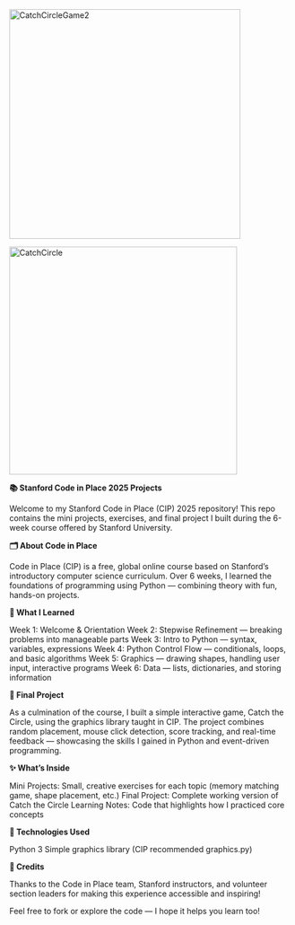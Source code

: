 <img width="412" height="409" alt="CatchCircleGame2" src="https://github.com/user-attachments/assets/a7adf033-c3a2-4285-97d7-7560b85014ce" />

>>>>>>>>>>>>>>>>>>>>>>>>>>>>>>>>>>>>>>>>>>>>>>>>>>>>>>>>>>>>>>>>>>>>>>>>>>>>>>>>>>>>>>>
<img width="406" height="406" alt="CatchCircle" src="https://github.com/user-attachments/assets/7e5ea877-6179-4704-b8eb-3ee345d59a78" />


**📚 Stanford Code in Place 2025 Projects**

Welcome to my Stanford Code in Place (CIP) 2025 repository!
This repo contains the mini projects, exercises, and final project I built during the 6-week course offered by Stanford University.

**🗂️ About Code in Place**

Code in Place (CIP) is a free, global online course based on Stanford’s introductory computer science curriculum.
Over 6 weeks, I learned the foundations of programming using Python — combining theory with fun, hands-on projects.

**🧩 What I Learned**

Week 1: Welcome & Orientation
Week 2: Stepwise Refinement — breaking problems into manageable parts
Week 3: Intro to Python — syntax, variables, expressions
Week 4: Python Control Flow — conditionals, loops, and basic algorithms
Week 5: Graphics — drawing shapes, handling user input, interactive programs
Week 6: Data — lists, dictionaries, and storing information

**🎉 Final Project**

As a culmination of the course, I built a simple interactive game, Catch the Circle, using the graphics library taught in CIP. The project combines random placement, mouse click detection, score tracking, and real-time feedback — showcasing the skills I gained in Python and event-driven programming.

**✨ What’s Inside**

Mini Projects: Small, creative exercises for each topic (memory matching game, shape placement, etc.)
Final Project: Complete working version of Catch the Circle
Learning Notes: Code that highlights how I practiced core concepts

**📌 Technologies Used**

Python 3
Simple graphics library (CIP recommended graphics.py)

**🙌 Credits**

Thanks to the Code in Place team, Stanford instructors, and volunteer section leaders for making this experience accessible and inspiring!

Feel free to fork or explore the code — I hope it helps you learn too!
